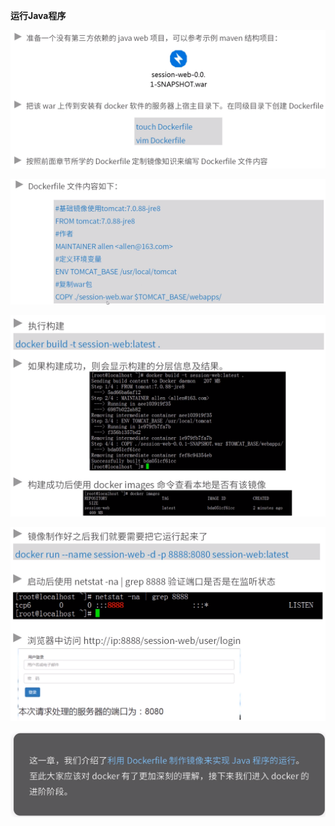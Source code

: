 **运行Java程序**



![](定制镜像.png)



![](Java程序Dockerfile1.png)



![](Java程序Dockerfile2.png)



![](运行镜像.png)



![](结语.png)


